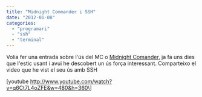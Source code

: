 ```yaml
---
title: "Midnight Commander i SSH"
date: "2012-01-08"
categories: 
  - "programari"
  - "ssh"
  - "terminal"
---
```


Volia fer una entrada sobre l'ús del MC o [Midnight Comander](http://es.wikipedia.org/wiki/Midnight_Commander), ja fa uns dies que l'estic usant i avui he descobert un ús força interessant. Comparteixo el video que he vist el seu ús amb SSH

\[youtube http://www.youtube.com/watch?v=q6Ct7L4oZFE&w=480&h=360\]
